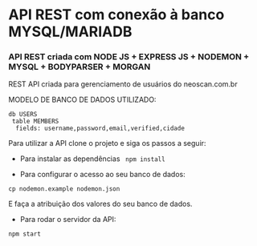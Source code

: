 # API REST com conexão à banco MYSQL/MARIADB

### API REST criada com NODE JS + EXPRESS JS + NODEMON + MYSQL + BODYPARSER + MORGAN

REST API criada para gerenciamento de usuários do neoscan.com.br

MODELO DE BANCO DE DADOS UTILIZADO:


```
db USERS 
 table MEMBERS
  fields: username,password,email,verified,cidade
```
Para utilizar a API clone o projeto e siga os passos a seguir:

- Para instalar as dependências
``` npm install```

- Para configurar o acesso ao seu banco de dados:

```cp nodemon.example nodemon.json```

E faça a atribuição dos valores do seu banco de dados.

- Para rodar o servidor da API:

```npm start```



